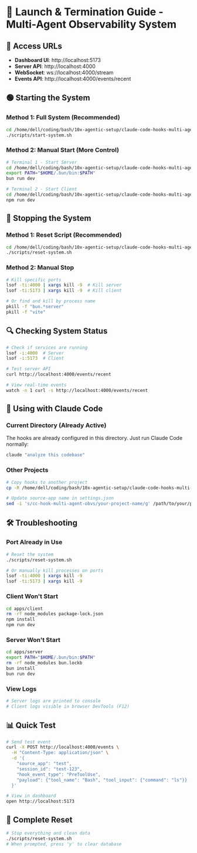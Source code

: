 # 🚀 Launch & Termination Guide - Multi-Agent Observability System

## 📍 Access URLs
- **Dashboard UI**: http://localhost:5173
- **Server API**: http://localhost:4000
- **WebSocket**: ws://localhost:4000/stream
- **Events API**: http://localhost:4000/events/recent

## 🟢 Starting the System

### Method 1: Full System (Recommended)
```bash
cd /home/dell/coding/bash/10x-agentic-setup/claude-code-hooks-multi-agent-observability
./scripts/start-system.sh
```

### Method 2: Manual Start (More Control)
```bash
# Terminal 1 - Start Server
cd /home/dell/coding/bash/10x-agentic-setup/claude-code-hooks-multi-agent-observability/apps/server
export PATH="$HOME/.bun/bin:$PATH"
bun run dev

# Terminal 2 - Start Client  
cd /home/dell/coding/bash/10x-agentic-setup/claude-code-hooks-multi-agent-observability/apps/client
npm run dev
```

## 🔴 Stopping the System

### Method 1: Reset Script (Recommended)
```bash
cd /home/dell/coding/bash/10x-agentic-setup/claude-code-hooks-multi-agent-observability
./scripts/reset-system.sh
```

### Method 2: Manual Stop
```bash
# Kill specific ports
lsof -ti:4000 | xargs kill -9  # Kill server
lsof -ti:5173 | xargs kill -9  # Kill client

# Or find and kill by process name
pkill -f "bun.*server"
pkill -f "vite"
```

## 🔍 Checking System Status

```bash
# Check if services are running
lsof -i:4000  # Server
lsof -i:5173  # Client

# Test server API
curl http://localhost:4000/events/recent

# View real-time events
watch -n 1 curl -s http://localhost:4000/events/recent
```

## 🎯 Using with Claude Code

### Current Directory (Already Active)
The hooks are already configured in this directory. Just run Claude Code normally:
```bash
claude "analyze this codebase"
```

### Other Projects
```bash
# Copy hooks to another project
cp -R /home/dell/coding/bash/10x-agentic-setup/claude-code-hooks-multi-agent-observability/.claude /path/to/your/project/

# Update source-app name in settings.json
sed -i 's/cc-hook-multi-agent-obvs/your-project-name/g' /path/to/your/project/.claude/settings.json
```

## 🛠️ Troubleshooting

### Port Already in Use
```bash
# Reset the system
./scripts/reset-system.sh

# Or manually kill processes on ports
lsof -ti:4000 | xargs kill -9
lsof -ti:5173 | xargs kill -9
```

### Client Won't Start
```bash
cd apps/client
rm -rf node_modules package-lock.json
npm install
npm run dev
```

### Server Won't Start
```bash
cd apps/server
export PATH="$HOME/.bun/bin:$PATH"
rm -rf node_modules bun.lockb
bun install
bun run dev
```

### View Logs
```bash
# Server logs are printed to console
# Client logs visible in browser DevTools (F12)
```

## 📊 Quick Test

```bash
# Send test event
curl -X POST http://localhost:4000/events \
  -H "Content-Type: application/json" \
  -d '{
    "source_app": "test",
    "session_id": "test-123",
    "hook_event_type": "PreToolUse",
    "payload": {"tool_name": "Bash", "tool_input": {"command": "ls"}}
  }'

# View in dashboard
open http://localhost:5173
```

## 🔄 Complete Reset
```bash
# Stop everything and clean data
./scripts/reset-system.sh
# When prompted, press 'y' to clear database
```